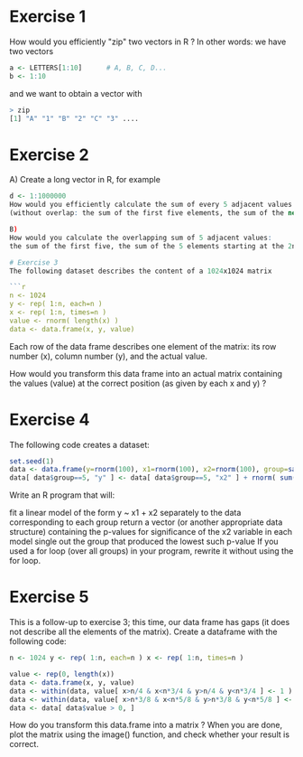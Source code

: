 
# Exercise 1
How would you efficiently "zip" two vectors in R ? In other words: we have two vectors

```r 
a <- LETTERS[1:10]      # A, B, C, D...
b <- 1:10
```

and we want to obtain a vector with

```r 
> zip
[1] "A" "1" "B" "2" "C" "3" ....
```

# Exercise 2
A)
Create a long vector in R, for example

```r 
d <- 1:1000000
How would you efficiently calculate the sum of every 5 adjacent values in the vector
(without overlap: the sum of the first five elements, the sum of the next five, etc) ?

B)
How would you calculate the overlapping sum of 5 adjacent values:
the sum of the first five, the sum of the 5 elements starting at the 2nd position, etc

# Exercise 3
The following dataset describes the content of a 1024x1024 matrix

```r 
n <- 1024 
y <- rep( 1:n, each=n ) 
x <- rep( 1:n, times=n ) 
value <- rnorm( length(x) )
data <- data.frame(x, y, value)
```

Each row of the data frame describes one element of the matrix: its row number (x), column number (y), and the actual value.

How would you transform this data frame into an actual matrix containing the values (value) at the correct position (as given by each x and y) ?

# Exercise 4
The following code creates a dataset:

```r 
set.seed(1) 
data <- data.frame(y=rnorm(100), x1=rnorm(100), x2=rnorm(100), group=sample(1:10, 100, replace=T) ) 
data[ data$group==5, "y" ] <- data[ data$group==5, "x2" ] + rnorm( sum(data$group==5) )/10
```
Write an R program that will:

fit a linear model of the form y ~ x1 + x2 separately to the data corresponding to each group
return a vector (or another appropriate data structure) containing the p-values for significance of the x2 variable in each model
single out the group that produced the lowest such p-value
If you used a for loop (over all groups) in your program, rewrite it without using the for loop.

# Exercise 5
This is a follow-up to exercise 3; this time, our data frame has gaps (it does not describe all the elements of the matrix). Create a dataframe with the following code:

```r 
n <- 1024 y <- rep( 1:n, each=n ) x <- rep( 1:n, times=n )

value <- rep(0, length(x)) 
data <- data.frame(x, y, value) 
data <- within(data, value[ x>n/4 & x<n*3/4 & y>n/4 & y<n*3/4 ] <- 1 ) 
data <- within(data, value[ x>n*3/8 & x<n*5/8 & y>n*3/8 & y<n*5/8 ] <- 0 ) 
data <- data[ data$value > 0, ]
```

How do you transform this data.frame into a matrix ?
When you are done, plot the matrix using the image() function, and check whether your result is correct.

